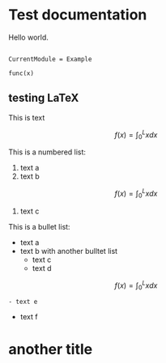 
# Test documentation

Hello world.

```@contents
```


```@meta
CurrentModule = Example
```

```@docs
func(x)
```

## testing LaTeX

This is text
```math
 f(x) = \int_0^L x dx
```

This is a numbered list:
  1. text a
  1. text b
```math
    f(x) = \int_0^L x dx
```
  1. text c

This is a bullet list:
  * text a
  * text b with another bulltet list
    - text c
    - text d
```math
    f(x) = \int_0^L x dx
```
    - text e
  * text f

# another title
